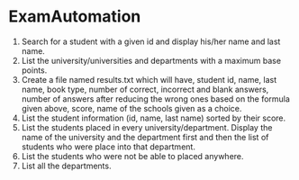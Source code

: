 # ExamAutomation
 
1)	Search for a student with a given id and display his/her name and last name.
2)	List the university/universities and departments with a maximum base points.
3)	Create a file named results.txt which will have, student id, name, last name, book type, number of correct, incorrect and blank answers, number of answers after reducing the wrong ones based on the formula given above, score, name of the schools given as a choice.
4)	List the student information (id, name, last name) sorted by their score.
5)	List the students placed in every university/department. Display the name of the university and the department first and then the list of students who were place into that department.
6)	List the students who were not be able to placed anywhere.
7) List all the departments.
